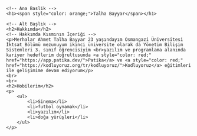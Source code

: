 <!DOCTYPE html>
<html lang="en">
<head>
    <meta charset="UTF-8">
    <meta http-equiv="X-UA-Compatible" content="IE=edge">
    <meta name="viewport" content="width=device-width, initial-scale=1.0">
    <title>Talha Bayyar</title>
</head>
<body>
    
    <!-- Ana Baslik -->
    <h1><span style="color: orange;">Talha Bayyar</span></h1>

    <!-- Alt Başlık -->
    <h2>Hakkımda</h2>
    <!-- Hakkımda Kısmının İçeriği -->
    <p>Merhalar Ahmet Talha Bayyar 23 yaşındayım Osmangazi Üniversitesi İktsat Bölümü mezunuyum ikinci üniversite olarak da Yönetim Bilişim Sistemleri 3. sınıf öğrencisiyim <br>yazılım ve programlama alanında kariyer hedeflerim doğrultusunda <a style="color: red;" href="https://app.patika.dev/">Patika</a> ve <a style="color: red;" href="https://kodluyoruz.org/tr/kodluyoruz/">Kodluyoruz</a> eğitimleri ile gelişimime devam ediyorum</p>
    <br>
    <br>
    <h2>Hobilerim</h2>
    <p>
        <ul>
            <li>Sinema</li>
            <li>futbol oynamak</li>
            <li>yazılım</li>
            <li>doğa yürüşleri</li>
        </ul>
    </p>
</body>
</html>